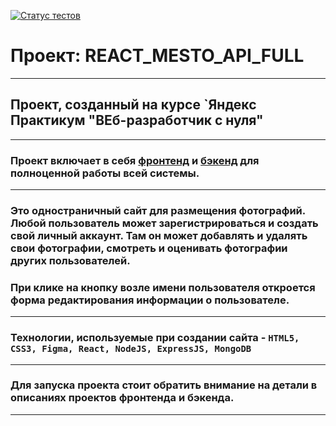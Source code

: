 [![Статус тестов](../../actions/workflows/tests.yml/badge.svg)](../../actions/workflows/tests.yml)


# Проект: REACT_MESTO_API_FULL
---

## Проект, созданный на курсе `Яндекс Практикум "ВЕб-разработчик с нуля"
***
### Проект включает в себя [фронтенд](https://github.com/PolinaLashchanka/react-mesto-auth) и [бэкенд](https://github.com/PolinaLashchanka/express-mesto-gha) для полноценной работы всей системы.
***
### Это одностраничный сайт для размещения фотографий. Любой пользователь может зарегистрироваться и создать свой личный аккаунт. Там он может добавлять и удалять свои фотографии, смотреть и оценивать фотографии других пользователей.
### При клике на кнопку возле имени пользователя откроется форма редактирования информации о пользователе.
***
### Технологии, используемые при создании сайта - `HTML5, CSS3, Figma, React, NodeJS, ExpressJS, MongoDB`
***
### Для запуска проекта стоит обратить внимание на детали в описаниях проектов фронтенда и бэкенда.
***


